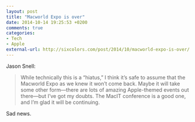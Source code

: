 ```yaml
---
layout: post
title: "Macworld Expo is over"
date: 2014-10-14 19:25:53 +0200
comments: true
categories: 
- Tech
- Apple
external-url: http://sixcolors.com/post/2014/10/macworld-expo-is-over/
---
```


Jason Snell:

> While technically this is a “hiatus,” I think it’s safe to assume that the Macworld Expo as we knew it won’t come back. Maybe it will take some other form—there are lots of amazing Apple-themed events out there—but I’ve got my doubts. The MacIT conference is a good one, and I’m glad it will be continuing.

Sad news.